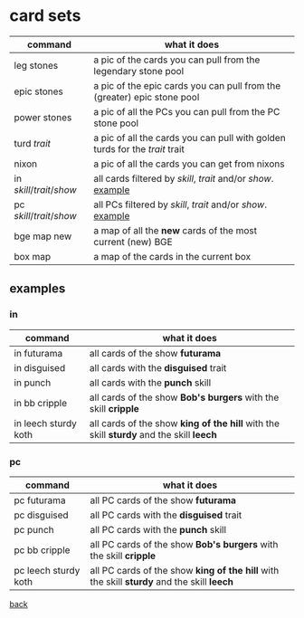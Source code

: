 # card sets
| command | what it does |
|---|---|
| leg stones | a pic of the cards you can pull from the legendary stone pool |
| epic stones | a pic of the epic cards you can pull from the (greater) epic stone pool |
| power stones | a pic of all the PCs you can pull from the PC stone pool |
| turd _trait_ | a pic of all the cards you can pull with golden turds for the _trait_ trait |
| nixon | a pic of all the cards you can get from nixons |
| in _skill_/_trait_/_show_ | all cards filtered by _skill_, _trait_ and/or _show_. [example](#exin) |
| pc _skill_/_trait_/_show_ | all PCs filtered by _skill_, _trait_ and/or _show_. [example](#expc) |
| bge map new | a map of all the **new** cards of the most current (new) BGE |
| box map | a map of the cards in the current box |

## examples

### in<a name="exin"></a>
| command | what it does |
|---|---|
| in futurama | all cards of the show **futurama** |
| in disguised | all cards with the **disguised** trait |
| in punch | all cards with the **punch** skill |
| in bb cripple| all cards of the show **Bob's burgers** with the skill **cripple** |
| in leech sturdy koth | all cards of the show **king of the hill** with the skill **sturdy** and the skill **leech** |

### pc<a name="expc"></a>
| command | what it does |
|---|---|
| pc futurama | all PC cards of the show **futurama** |
| pc disguised | all PC cards with the **disguised** trait |
| pc punch | all PC cards with the **punch** skill |
| pc bb cripple| all PC cards of the show **Bob's burgers** with the skill **cripple** |
| pc leech sturdy koth | all PC cards of the show **king of the hill** with the skill **sturdy** and the skill **leech** |


[back](index)
<!--stackedit_data:
eyJoaXN0b3J5IjpbMTM0NzYwODgzNCw0NTM4NjU5MzYsMTI0MT
g1MDM1OF19
-->